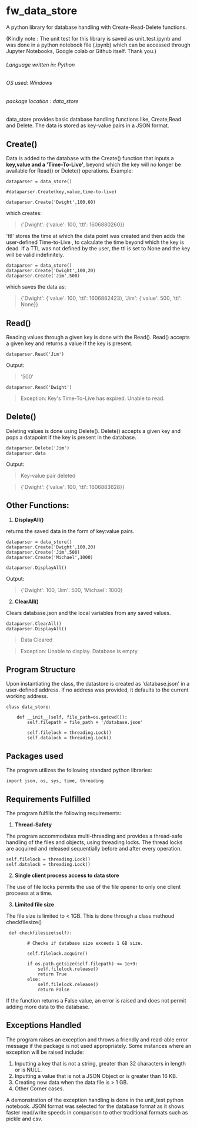 # fw_data_store
A python library for database handling with Create-Read-Delete functions. 

(Kindly note : The unit test for this library is saved as unit_test.ipynb and was done in a python notebook file (.ipynb) which can be accessed through Jupyter Notebooks, Google colab or Github itself. Thank you.)

###### Language written in: Python 
###### OS used: Windows
###### package location : data_store

data_store provides basic database handling functions like, Create,Read and Delete. The data is stored as key-value pairs in a JSON format. 

## Create()

Data is added to the database with the Create() function that inputs a **key,value and a 'Time-To-Live'**, beyond which the key will no longer be available for Read() or Delete()
operations.  Example:

```
dataparser = data_store()

#dataparser.Create(key,value,time-to-live)

dataparser.Create('Dwight',100,60)
```
which creates:
>{'Dwight': {'value': 100, 'ttl': 1606880260}}

'ttl' stores the time at which the data point was created and then adds the user-defined Time-to-Live , to calculate the time beyond which the key is dead. 
If a TTL was not defined by the user, the ttl is set to None and the key will be valid indefinitely. 

```
dataparser = data_store()
dataparser.Create('Dwight',100,20)
dataparser.Create('Jim',500)
```
which saves the data as:

> {'Dwight': {'value': 100, 'ttl': 1606882423},
>'Jim': {'value': 500, 'ttl': None}}
 
 ## Read()
 
 Reading values through a given key is done with the Read(). Read() accepts a given key and returns a value if the key is present. 
 
 ```
 dataparser.Read('Jim')
 ```
 
 Output:
 
 >'500'
 
 ```
 dataparser.Read('Dwight')
 ```
 
 > Exception: Key's Time-To-Live has expired. Unable to read.
 
 ## Delete()
 
 Deleting values is done using Delete(). Delete() accepts a given key and pops a datapoint if the key is present in the database. 
 
```
dataparser.Delete('Jim')
dataparser.data
```
Output:
>Key-value pair deleted

>{'Dwight': {'value': 100, 'ttl': 1606883628}}


## Other Functions:

1) **DisplayAll()**

returns the saved data in the form of key:value pairs. 

```
dataparser = data_store()
dataparser.Create('Dwight',100,20)
dataparser.Create('Jim',500)
dataparser.Create('Michael',1000)

dataparser.DisplayAll()
```
Output:
>{'Dwight': 100, 'Jim': 500, 'Michael': 1000}


2) **ClearAll()**

Clears database.json and the local variables from any saved values. 

```
dataparser.ClearAll()
dataparser.DisplayAll()

```
>Data Cleared

>Exception: Unable to display. Database is empty

## Program Structure

Upon instantiating the class, the datastore is created as 'database.json' in a user-defined address. If no address was provided, it defaults to the current working address. 

```
class data_store:

    def __init__(self, file_path=os.getcwd()):
        self.filepath = file_path + '/database.json'

        self.filelock = threading.Lock()
        self.datalock = threading.Lock()
```
## Packages used

The program utilizes the following standard python libraries:

```
import json, os, sys, time, threading
```

##  Requirements Fulfilled

The program fulfills the following requirements:

1) **Thread-Safety**

The program accommodates multi-threading and provides a thread-safe handling of the files and objects, using threading locks.
The thread locks are acquired and released sequentially before and after every operation. 
```
self.filelock = threading.Lock()
self.datalock = threading.Lock()
```

2) **Single client process access to data store**

The use of file locks permits the use of the file opener to only one client proceess at a time. 


3) **Limited file size**

The file size is limited to < 1GB. This is done through a class methoud checkfilesize()

```
 def checkfilesize(self):

        # Checks if database size exceeds 1 GB size.

        self.filelock.acquire()

        if os.path.getsize(self.filepath) <= 1e+9:
            self.filelock.release()
            return True
        else:
            self.filelock.release()
            return False
```

If the function returns a False value, an error is raised and does not permit adding more data to the database.

## Exceptions Handled 

The program raises an exception and throws a friendly and read-able error message if the package is not used appropriately. 
Some instances where an exception will be raised include:

1) Inputting a key that is not a string, greater than 32 characters in length or is NULL.
2) Inputting a value that is not a JSON Object or is greater than 16 KB.
3) Creating new data when the data file is > 1 GB.
4) Other Corner cases.

A demonstration of the exception handling is done in the unit_test python notebook. JSON format was selected for the database format as it shows faster read/write speeds in comparison to other traditional formats such as pickle and csv.  

